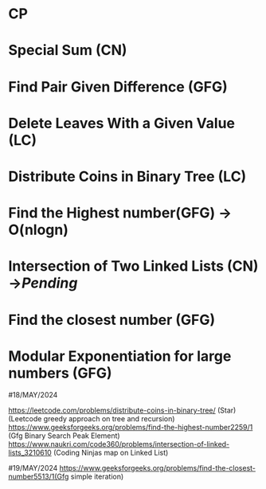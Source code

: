 # CP

#  Special Sum (CN)
#  Find Pair Given Difference (GFG)
#  Delete Leaves With a Given Value (LC)
# Distribute Coins in Binary Tree (LC)
# Find the Highest number(GFG) ->  O(nlogn)
# Intersection of Two Linked Lists (CN) ->***Pending***
# Find the closest number (GFG) 
# Modular Exponentiation for large numbers (GFG)


#18/MAY/2024

https://leetcode.com/problems/distribute-coins-in-binary-tree/ (Star) (Leetcode greedy approach on tree and recursion)
https://www.geeksforgeeks.org/problems/find-the-highest-number2259/1 (Gfg Binary Search Peak Element)
https://www.naukri.com/code360/problems/intersection-of-linked-lists_3210610 (Coding Ninjas map on Linked List)

#19/MAY/2024
https://www.geeksforgeeks.org/problems/find-the-closest-number5513/1(Gfg simple iteration)


